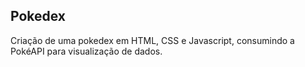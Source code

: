 ## Pokedex

Criação de uma pokedex em HTML, CSS e Javascript, consumindo a PokéAPI para visualização de dados.
